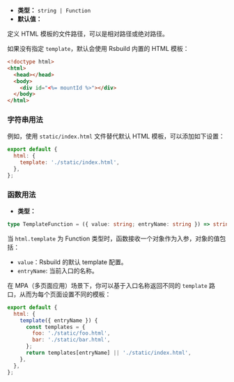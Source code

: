 - **类型：** `string | Function`
- **默认值：**

定义 HTML 模板的文件路径，可以是相对路径或绝对路径。

如果没有指定 `template`，默认会使用 Rsbuild 内置的 HTML 模板：

```html
<!doctype html>
<html>
  <head></head>
  <body>
    <div id="<%= mountId %>"></div>
  </body>
</html>
```

### 字符串用法

例如，使用 `static/index.html` 文件替代默认 HTML 模板，可以添加如下设置：

```js
export default {
  html: {
    template: './static/index.html',
  },
};
```

### 函数用法

- **类型：**

```ts
type TemplateFunction = ({ value: string; entryName: string }) => string | void;
```

当 `html.template` 为 Function 类型时，函数接收一个对象作为入参，对象的值包括：

- `value`：Rsbuild 的默认 template 配置。
- `entryName`: 当前入口的名称。

在 MPA（多页面应用）场景下，你可以基于入口名称返回不同的 `template` 路口，从而为每个页面设置不同的模板：

```js
export default {
  html: {
    template({ entryName }) {
      const templates = {
        foo: './static/foo.html',
        bar: './static/bar.html',
      };
      return templates[entryName] || './static/index.html',
    },
  },
};
```
